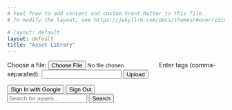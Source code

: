 ```yaml
---
# Feel free to add content and custom Front Matter to this file.
# To modify the layout, see https://jekyllrb.com/docs/themes/#overriding-theme-defaults

# layout: default
layout: default
title: "Asset Library"
---
```

<form id="upload-form">
  <label for="file">Choose a file:</label>
  <input type="file" id="file" name="file">
  <label for="tags">Enter tags (comma-separated):</label>
  <input type="text" id="tags" name="tags">
  <input type="submit" value="Upload">
</form>
<button id="signin-button" onclick="handleAuthClick()">Sign In with Google</button>
<button type="button" onclick="handleSignoutClick()">Sign Out</button>

<script src="upload.js"></script>


<form action="/search" method="get">
  <input type="text" name="query" placeholder="Search for assets...">
  <button type="submit">Search</button>
</form>

<div id="search-results"></div>

<script src="https://cdnjs.cloudflare.com/ajax/libs/lunr.js/2.3.8/lunr.min.js"></script>
<script>
  var postList = [];
  var index = lunr(function() {
  this.ref('id');
    this.field('title');
    this.field('tags');
    this.field('description');
    
    {% for post in site.posts %}
    this.add(
        {
          'id': {{ post.url | jsonify }},
          'title': {{ post.title | jsonify }},
          'tags': {{ post.tags | jsonify }},
          'description': {{ post.description | jsonify }}
        }
    );
    postList.push({
      'url': '{{ post.url }}',
      'title': '{{ post.title }}',
      'tags': '{{ post.tags | jsonify }}',
      'description': '{{ post.description | jsonify }}'
    });
    {% endfor %}
  });

  document.querySelector('form').addEventListener('submit', function(event) {
    event.preventDefault();
    var query = document.querySelector('input[name="query"]').value;
    var results = index.search(query);

    var resultsContainer = document.getElementById('search-results');
    resultsContainer.innerHTML = '';

    results.forEach(function(result) {
      var post = postList.find(p => p.url === result.ref);
      resultsContainer.innerHTML += `<div><a href="${result.ref}">${post.title}</a></div>`;
    });
  });
</script>

<script>
document.getElementById('upload-form').addEventListener('submit', async (event) => {
  event.preventDefault();
  const formData = new FormData(event.target);
  const file = formData.get('file');
  const tags = formData.get('tags');

  const response = await fetch('/.netlify/functions/upload', {
    method: 'POST',
    body: JSON.stringify({ file, tags }),
  });

  if (response.ok) {
    alert('File uploaded successfully!');
  } else {
    alert('File upload failed.');
  }
});
</script>

